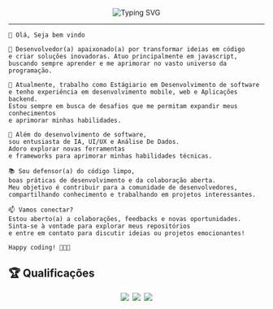 <p align="center">
<img src="https://readme-typing-svg.herokuapp.com?font=Fira+Code&weight=600&size=42&pause=1000&color=483078&vCenter=true&repeat=false&random=false&width=435&lines=Hello%2C+World!;I+am+Renan+Lira" alt="Typing SVG" />
</p>

------

```
👋 Olá, Seja bem vindo

🚀 Desenvolvedor(a) apaixonado(a) por transformar ideias em código 
e criar soluções inovadoras. Atuo principalmente em javascript, 
buscando sempre aprender e me aprimorar no vasto universo da programação.

💼 Atualmente, trabalho como Estágiario em Desenvolvimento de software 
e tenho experiência em desenvolvimento mobile, web e Aplicações backend. 
Estou sempre em busca de desafios que me permitam expandir meus conhecimentos
e aprimorar minhas habilidades.

🌱 Além do desenvolvimento de software, 
sou entusiasta de IA, UI/UX e Análise De Dados. 
Adoro explorar novas ferramentas
e frameworks para aprimorar minhas habilidades técnicas.

📚 Sou defensor(a) do código limpo, 
boas práticas de desenvolvimento e da colaboração aberta. 
Meu objetivo é contribuir para a comunidade de desenvolvedores, 
compartilhando conhecimento e trabalhando em projetos interessantes.

📫 Vamos conectar? 
Estou aberto(a) a colaborações, feedbacks e novas oportunidades. 
Sinta-se à vontade para explorar meus repositórios
e entre em contato para discutir ideias ou projetos emocionantes!

Happy coding! 👨‍💻🚀
```
## 🏆 Qualificações
<p align="center">
<code><img src="https://img.shields.io/badge/python-python?style=for-the-badge&logo=python&logoColor=%23fff&color=%233776AB"/> <img src="https://img.shields.io/badge/typescript-typescript?style=for-the-badge&logo=tsnode&logoColor=%23fff&color=%233178C6"/> <img src="https://img.shields.io/badge/react-react?style=for-the-badge&logo=react&logoColor=%23000&color=%2361dAFB"/></code>
</p>

